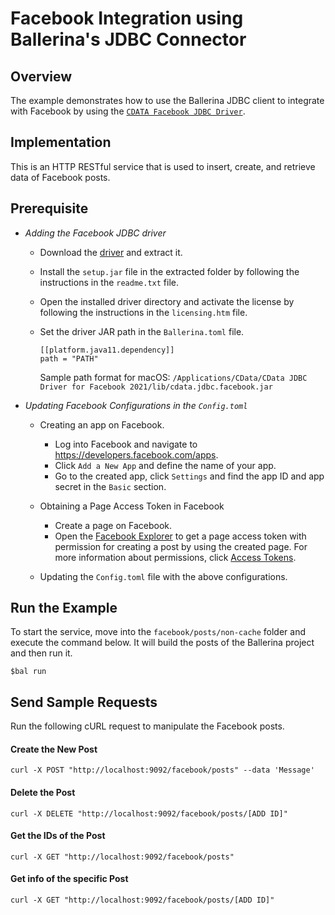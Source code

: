 # Facebook Integration using Ballerina's JDBC Connector

## Overview

The example demonstrates how to use the Ballerina JDBC client to integrate with Facebook by using the [`CDATA Facebook JDBC Driver`](https://www.cdata.com/drivers/).

## Implementation

This is an HTTP RESTful service that is used to insert, create, and retrieve data of Facebook posts.

## Prerequisite

* *Adding the Facebook JDBC driver*

  * Download the [driver](https://www.cdata.com/drivers/facebook/jdbc/) and extract it.

  * Install the `setup.jar` file in the extracted folder by following the instructions in the `readme.txt` file.

  * Open the installed driver directory and activate the license by following the instructions in the `licensing.htm` file.

  * Set the driver JAR path in the `Ballerina.toml` file.
    ```
    [[platform.java11.dependency]]
    path = "PATH"
    ```
    Sample path format for macOS: `/Applications/CData/CData JDBC Driver for Facebook 2021/lib/cdata.jdbc.facebook.jar`

* *Updating Facebook Configurations in the `Config.toml`*
  
  * Creating an app on Facebook.
    * Log into Facebook and navigate to https://developers.facebook.com/apps.
    * Click `Add a New App` and define the name of your app.
    * Go to the created app, click `Settings` and find the app ID and app secret in the `Basic` section.

  * Obtaining a Page Access Token in Facebook
    * Create a page on Facebook.
    * Open the [Facebook Explorer](https://developers.facebook.com/tools/explorer) to get a page access token with
      permission for creating a post by using the created page. For more information about permissions, click [Access Tokens](https://developers.facebook.com/docs/pages/access-tokens/).

  * Updating the `Config.toml` file with the above configurations.

## Run the Example
To start the service, move into the `facebook/posts/non-cache` folder and execute the command below.
It will build the posts of the Ballerina project and then run it.
 
```
$bal run
```

## Send Sample Requests

Run the following cURL request to manipulate the Facebook posts.

#### Create the New Post
```
curl -X POST "http://localhost:9092/facebook/posts" --data 'Message'
```

#### Delete the Post

```
curl -X DELETE "http://localhost:9092/facebook/posts/[ADD ID]"
```

#### Get the IDs of the Post

```
curl -X GET "http://localhost:9092/facebook/posts"
```

#### Get info of the specific Post

```
curl -X GET "http://localhost:9092/facebook/posts/[ADD ID]"
```
